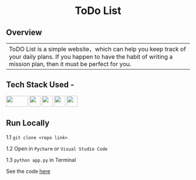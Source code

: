 <h1 align="center">
             ToDo List
</h1>

## Overview 

<table>
<tr>
<td>
ToDO List is a simple website，which can help you keep track of your daily plans. If you happen to have the habit of writing a mission plan, then it must be perfect for you.
</td>
</tr>
</table>

## Tech Stack Used -

<img src="https://encrypted-tbn0.gstatic.com/images?q=tbn:ANd9GcQEGm_3PE4a4B7o5xRr3dfPi_l7WNSQ_9GT_A&usqp=CAU" height="30" width="60" /> <img src="https://cdn.jsdelivr.net/gh/devicons/devicon/icons/sqlite/sqlite-original.svg" height="30" width="30" />  <img src="https://cdn.jsdelivr.net/gh/devicons/devicon/icons/python/python-original.svg" height="30" width="30" />  <img src="https://cdn.jsdelivr.net/gh/devicons/devicon/icons/bootstrap/bootstrap-original.svg" height="30" width="30" />  <img src="https://cdn.jsdelivr.net/gh/devicons/devicon/icons/html5/html5-original.svg" height="30" width="30" />
          
## Run Locally

1.1 `git clone <repo link>`

1.2 Open in `Pycharm` or `Visual Studio Code`

1.3 `python app.py` in Terminal

See the code [here](https://github.com/Soham-Chakraborty-8455/Flask-TODO-List)